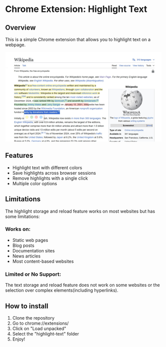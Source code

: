 # Chrome Extension: Highlight Text

## Overview

This is a simple Chrome extension that allows you to highlight text on a webpage.

![alt text](screenshot.jpg)

## Features
- Highlight text with different colors
- Save highlights across browser sessions
- Remove highlights with a single click
- Multiple color options

## Limitations
The highlight storage and reload feature works on most websites but has some limitations:

### Works on:
- Static web pages
- Blog posts
- Documentation sites
- News articles
- Most content-based websites

### Limited or No Support:
The text storage and reload feature does not work on some websites or the selection over complex elements(including hyperlinks).

## How to install

1. Clone the repository
2. Go to chrome://extensions/
3. Click on "Load unpacked"
4. Select the "highlight-text" folder
5. Enjoy!


